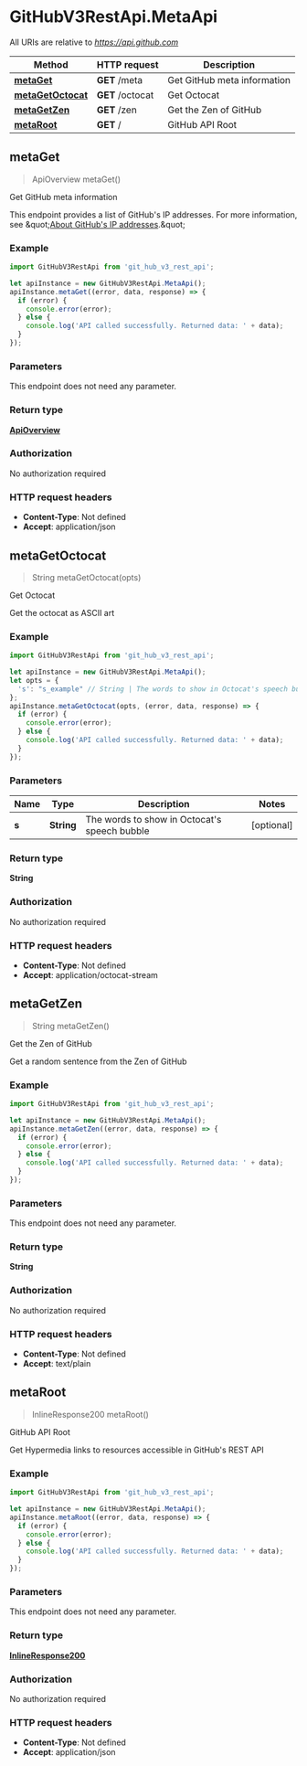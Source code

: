 # GitHubV3RestApi.MetaApi

All URIs are relative to *https://api.github.com*

Method | HTTP request | Description
------------- | ------------- | -------------
[**metaGet**](MetaApi.md#metaGet) | **GET** /meta | Get GitHub meta information
[**metaGetOctocat**](MetaApi.md#metaGetOctocat) | **GET** /octocat | Get Octocat
[**metaGetZen**](MetaApi.md#metaGetZen) | **GET** /zen | Get the Zen of GitHub
[**metaRoot**](MetaApi.md#metaRoot) | **GET** / | GitHub API Root



## metaGet

> ApiOverview metaGet()

Get GitHub meta information

This endpoint provides a list of GitHub&#39;s IP addresses. For more information, see \&quot;[About GitHub&#39;s IP addresses](https://help.github.com/articles/about-github-s-ip-addresses/).\&quot;

### Example

```javascript
import GitHubV3RestApi from 'git_hub_v3_rest_api';

let apiInstance = new GitHubV3RestApi.MetaApi();
apiInstance.metaGet((error, data, response) => {
  if (error) {
    console.error(error);
  } else {
    console.log('API called successfully. Returned data: ' + data);
  }
});
```

### Parameters

This endpoint does not need any parameter.

### Return type

[**ApiOverview**](ApiOverview.md)

### Authorization

No authorization required

### HTTP request headers

- **Content-Type**: Not defined
- **Accept**: application/json


## metaGetOctocat

> String metaGetOctocat(opts)

Get Octocat

Get the octocat as ASCII art

### Example

```javascript
import GitHubV3RestApi from 'git_hub_v3_rest_api';

let apiInstance = new GitHubV3RestApi.MetaApi();
let opts = {
  's': "s_example" // String | The words to show in Octocat's speech bubble
};
apiInstance.metaGetOctocat(opts, (error, data, response) => {
  if (error) {
    console.error(error);
  } else {
    console.log('API called successfully. Returned data: ' + data);
  }
});
```

### Parameters


Name | Type | Description  | Notes
------------- | ------------- | ------------- | -------------
 **s** | **String**| The words to show in Octocat&#39;s speech bubble | [optional] 

### Return type

**String**

### Authorization

No authorization required

### HTTP request headers

- **Content-Type**: Not defined
- **Accept**: application/octocat-stream


## metaGetZen

> String metaGetZen()

Get the Zen of GitHub

Get a random sentence from the Zen of GitHub

### Example

```javascript
import GitHubV3RestApi from 'git_hub_v3_rest_api';

let apiInstance = new GitHubV3RestApi.MetaApi();
apiInstance.metaGetZen((error, data, response) => {
  if (error) {
    console.error(error);
  } else {
    console.log('API called successfully. Returned data: ' + data);
  }
});
```

### Parameters

This endpoint does not need any parameter.

### Return type

**String**

### Authorization

No authorization required

### HTTP request headers

- **Content-Type**: Not defined
- **Accept**: text/plain


## metaRoot

> InlineResponse200 metaRoot()

GitHub API Root

Get Hypermedia links to resources accessible in GitHub&#39;s REST API

### Example

```javascript
import GitHubV3RestApi from 'git_hub_v3_rest_api';

let apiInstance = new GitHubV3RestApi.MetaApi();
apiInstance.metaRoot((error, data, response) => {
  if (error) {
    console.error(error);
  } else {
    console.log('API called successfully. Returned data: ' + data);
  }
});
```

### Parameters

This endpoint does not need any parameter.

### Return type

[**InlineResponse200**](InlineResponse200.md)

### Authorization

No authorization required

### HTTP request headers

- **Content-Type**: Not defined
- **Accept**: application/json

